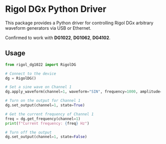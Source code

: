 # Rigol DGx Python Driver

This package provides a Python driver for controlling Rigol DGx arbitrary waveform generators via USB or Ethernet.

Confirmed to work with **DG1022**, **DG1062**, **DG4102**.

## Usage

```python
from rigol_dg1022 import RigolDG

# Connect to the device
dg = RigolDG()

# Set a sine wave on Channel 1
dg.apply_waveform(channel=1, waveform="SIN", frequency=1000, amplitude=1, offset=0)

# Turn on the output for Channel 1
dg.set_output(channel=1, state=True)

# Get the current frequency of Channel 1
freq = dg.get_frequency(channel=1)
print(f"Current frequency: {freq} Hz")

# Turn off the output
dg.set_output(channel=1, state=False)
```

